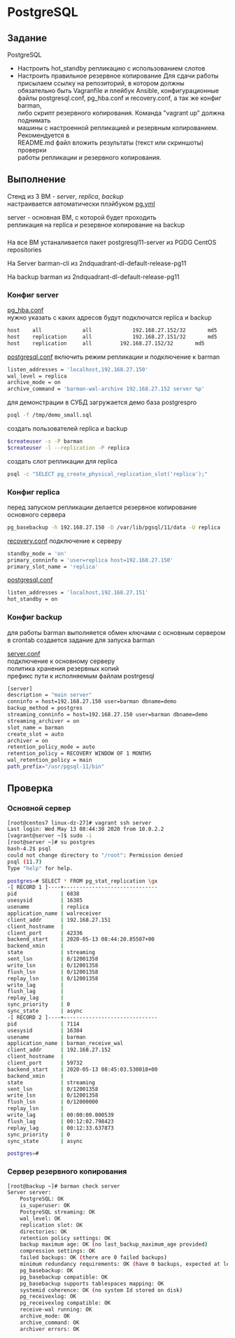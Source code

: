 # PostgreSQL
## Задание
PostgreSQL  
- Настроить hot_standby репликацию с использованием слотов
- Настроить правильное резервное копирование
Для сдачи работы присылаем ссылку на репозиторий, в котором должны  
обязательно быть Vagranfile и плейбук Ansible, конфигурационные  
файлы postgresql.conf, pg_hba.conf и recovery.conf, а так же конфиг barman,  
либо скрипт резервного копирования. Команда "vagrant up" должна поднимать  
машины с настроенной репликацией и резервным копированием. Рекомендуется в  
README.md файл вложить результаты (текст или скриншоты) проверки  
работы репликации и резервного копирования.  
## Выполнение
Стенд из 3 ВМ - *server*, *replica*, *backup*  
настраивается автоматически плэйбуком [pg.yml](pg.yml)

server - основная ВМ, с которой будет проходить  
репликация на replica и резервное копирование на backup  

###
На все ВМ устаналивается пакет
postgresql11-server из PGDG CentOS repositories

На Server
barman-cli из 2ndquadrant-dl-default-release-pg11

На backup
barman из 2ndquadrant-dl-default-release-pg11
### Конфиг server
[pg_hba.conf](files/server/pg_hba.conf)  
нужно указать с каких адресов будут подключатся replica и backup  
```bash
host    all             all             192.168.27.152/32       md5
host    replication     all             192.168.27.151/32       md5
host	replication     all	        192.168.27.152/32       md5
```
[postgresql.conf](files/server/postgresql.conf)
включить режим репликации и подключение к barman  
```bash
listen_addresses = 'localhost,192.168.27.150'
wal_level = replica
archive_mode = on
archive_command = 'barman-wal-archive 192.168.27.152 server %p'
```
для демонстрации в СУБД загружается демо база postgrespro  
```bash
psql -f /tmp/demo_small.sql
```
создать пользователей replica и backup  
```bash
$createuser -s -P barman
$createuser -l --replication -P replica
```
создать слот репликации для replica  
```bash
psql -c "SELECT pg_create_physical_replication_slot('replica');"
```
### Конфиг replica
перед запуском репликации делается резервное копирование основного сервера  
```bash
pg_basebackup -h 192.168.27.150 -D /var/lib/pgsql/11/data -U replica
```
[recovery.conf](files/replica/recovery.conf) 
подключение к серверу  
```bash
standby_mode = 'on'
primary_conninfo = 'user=replica host=192.168.27.150'
primary_slot_name = 'replica'
```
[postgresql.conf](files/replica/postgresql.conf)  
```bash
listen_addresses = 'localhost,192.168.27.151'
hot_standby = on
```
### Конфиг backup
для работы barman выполняется обмен ключами с основным сервером  
в crontab создается задание для запуска barman  

[server.conf](files/backup/server.conf)  
подключение к основному серверу  
политика хранения резервных копий  
префикс пути к исполняемым файлам postrgesql 
```bash
[server]
description = "main server"
conninfo = host=192.168.27.150 user=barman dbname=demo
backup_method = postgres
streaming_conninfo = host=192.168.27.150 user=barman dbname=demo
streaming_archiver = on
slot_name = barman
create_slot = auto
archiver = on
retention_policy_mode = auto
retention_policy = RECOVERY WINDOW OF 1 MONTHS
wal_retention_policy = main
path_prefix="/usr/pgsql-11/bin"
```

## Проверка
### Основной сервер
```bash
[root@centos7 linux-dz-27]# vagrant ssh server
Last login: Wed May 13 08:44:30 2020 from 10.0.2.2
[vagrant@server ~]$ sudo -i
[root@server ~]# su postgres
bash-4.2$ psql
could not change directory to "/root": Permission denied
psql (11.7)
Type "help" for help.

postgres=# SELECT * FROM pg_stat_replication \gx
-[ RECORD 1 ]----+------------------------------
pid              | 6838
usesysid         | 16385
usename          | replica
application_name | walreceiver
client_addr      | 192.168.27.151
client_hostname  | 
client_port      | 42336
backend_start    | 2020-05-13 08:44:20.85507+00
backend_xmin     | 
state            | streaming
sent_lsn         | 0/12001358
write_lsn        | 0/12001358
flush_lsn        | 0/12001358
replay_lsn       | 0/12001358
write_lag        | 
flush_lag        | 
replay_lag       | 
sync_priority    | 0
sync_state       | async
-[ RECORD 2 ]----+------------------------------
pid              | 7114
usesysid         | 16384
usename          | barman
application_name | barman_receive_wal
client_addr      | 192.168.27.152
client_hostname  | 
client_port      | 59732
backend_start    | 2020-05-13 08:45:03.530018+00
backend_xmin     | 
state            | streaming
sent_lsn         | 0/12001358
write_lsn        | 0/12001358
flush_lsn        | 0/12000000
replay_lsn       | 
write_lag        | 00:00:00.000539
flush_lag        | 00:12:02.798423
replay_lag       | 00:12:33.637873
sync_priority    | 0
sync_state       | async

postgres=# 
```

### Сервер резервного копирования
```bash
[root@backup ~]# barman check server
Server server:
	PostgreSQL: OK
	is_superuser: OK
	PostgreSQL streaming: OK
	wal_level: OK
	replication slot: OK
	directories: OK
	retention policy settings: OK
	backup maximum age: OK (no last_backup_maximum_age provided)
	compression settings: OK
	failed backups: OK (there are 0 failed backups)
	minimum redundancy requirements: OK (have 0 backups, expected at least 0)
	pg_basebackup: OK
	pg_basebackup compatible: OK
	pg_basebackup supports tablespaces mapping: OK
	systemid coherence: OK (no system Id stored on disk)
	pg_receivexlog: OK
	pg_receivexlog compatible: OK
	receive-wal running: OK
	archive_mode: OK
	archive_command: OK
	archiver errors: OK
```
